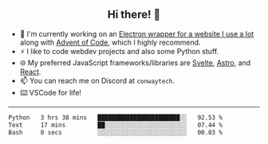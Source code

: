 <h2 align="center">Hi there! 👋</h2>

- 🔭 I'm currently working on an [Electron wrapper for a website I use a lot](https://github.com/ConwayTech-Dev/MyPolyPlus) along with [Advent of Code](https://adventofcode.com), which I highly recommend.
- ⚡ I like to code webdev projects and also some Python stuff.
- 🌐 My preferred JavaScript frameworks/libraries are [Svelte](https://svelte.dev/), [Astro](https://astro.build/), and [React](https://react.dev/).
- 📫 You can reach me on Discord at <code>conwaytech</code>.
- ⌨️ VSCode for life!

***

<!--START_SECTION:waka-->

```txt
Python   3 hrs 38 mins   ███████████████████████░░   92.53 %
Text     17 mins         ██░░░░░░░░░░░░░░░░░░░░░░░   07.44 %
Bash     0 secs          ░░░░░░░░░░░░░░░░░░░░░░░░░   00.03 %
```

<!--END_SECTION:waka-->
